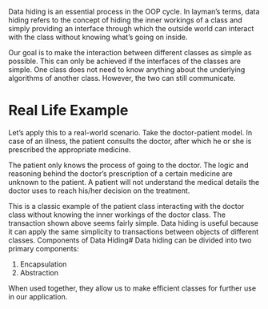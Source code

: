 Data hiding is an essential process in the OOP cycle.
In layman’s terms, data hiding refers to the concept of hiding the inner workings of a class and simply providing an interface through which the outside world can interact with the class without knowing what’s going on inside.

Our goal is to make the interaction between different classes as simple as possible. This can only be achieved if the interfaces of the classes are simple. One class does not need to know anything about the underlying algorithms of another class. However, the two can still communicate.

# Real Life Example
Let’s apply this to a real-world scenario. Take the doctor-patient model. In case of an illness, the patient consults the doctor, after which he or she is prescribed the appropriate medicine.

The patient only knows the process of going to the doctor. The logic and reasoning behind the doctor’s prescription of a certain medicine are unknown to the patient. A patient will not understand the medical details the doctor uses to reach his/her decision on the treatment.

This is a classic example of the patient class interacting with the doctor class without knowing the inner workings of the doctor class.
The transaction shown above seems fairly simple. Data hiding is useful because it can apply the same simplicity to transactions between objects of different classes.
Components of Data Hiding#
Data hiding can be divided into two primary components:

1. Encapsulation
2. Abstraction

When used together, they allow us to make efficient classes for further use in our application.
